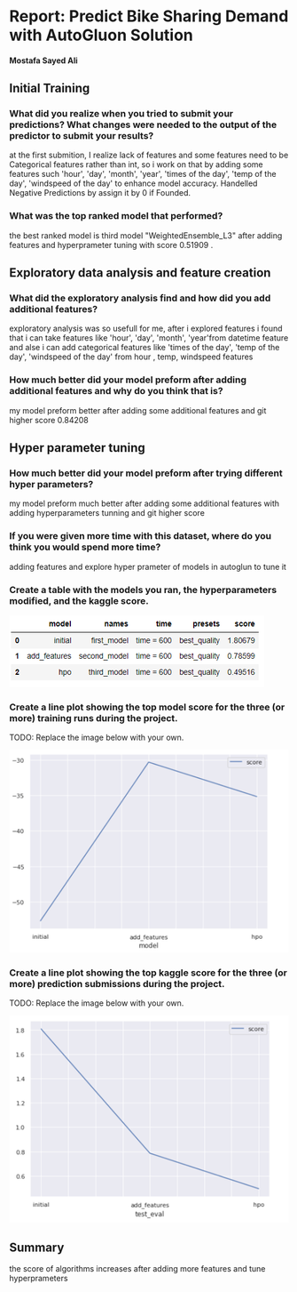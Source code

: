 # Report: Predict Bike Sharing Demand with AutoGluon Solution
#### Mostafa Sayed Ali

## Initial Training
### What did you realize when you tried to submit your predictions? What changes were needed to the output of the predictor to submit your results?
at the first submition, I realize lack of features and some features need to be Categorical features rather than int,
so i work on that by adding some features such 'hour', 'day', 'month', 'year', 'times of the day', 'temp of the day', 'windspeed of the day'  to enhance model accuracy.
Handelled Negative Predictions by assign it by 0 if Founded.

### What was the top ranked model that performed?
the best ranked model is third model "WeightedEnsemble_L3" after adding features and hyperprameter tuning with score  0.51909 .
## Exploratory data analysis and feature creation
### What did the exploratory analysis find and how did you add additional features?
exploratory analysis was so usefull for me, after i  explored features i found that i can take features like 'hour', 'day', 'month', 'year'from datetime feature and alse i can add categorical features like 'times of the day', 'temp of the day', 'windspeed of the day' from hour , temp, windspeed features

### How much better did your model preform after adding additional features and why do you think that is?
my model preform better after adding some additional features and git higher score 0.84208

## Hyper parameter tuning
### How much better did your model preform after trying different hyper parameters?
my model preform much better after adding some additional features with adding  hyperparameters tunning and git higher score

### If you were given more time with this dataset, where do you think you would spend more time?
adding features and explore hyper prameter of models in autoglun to tune it

### Create a table with the models you ran, the hyperparameters modified, and the kaggle score.
![models_scores_dataframe.PNG](models_scores_dataframe.PNG)

### Create a line plot showing the top model score for the three (or more) training runs during the project.

TODO: Replace the image below with your own.

![model_scores.PNG](model_scores.PNG)

### Create a line plot showing the top kaggle score for the three (or more) prediction submissions during the project.

TODO: Replace the image below with your own.

![kaggle_scores.PNG](kaggle_scores.PNG)

## Summary
the score of algorithms increases after adding more features and tune hyperprameters
